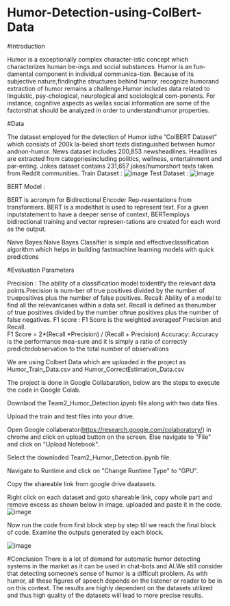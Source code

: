 # Humor-Detection-using-ColBert-Data
#Introduction

Humor is a exceptionally complex character-istic concept which characterizes human be-ings and social substances.  Humor is an fun-damental component in individual communica-tion.  Because of its subjective nature,findingthe structures behind humor, recognize humorand extraction of humor remains a challenge.Humor includes data related to linguistic, psy-chological, neurological and sociological com-ponents. For instance, cognitive aspects as wellas social information are some of the factorsthat should be analyzed in order to understandhumor properties.

#Data

The dataset employed for the detection of Humor isthe ”ColBERT Dataset” which consists of 200k la-beled short texts distinguished between humor andnon-humor. News dataset includes 200,853 newsheadlines. Headlines are extracted from categoriesincluding politics, wellness, entertainment and par-enting. Jokes dataset contains 231,657 jokes/humorshort texts taken from Reddit communities.
Train Dataset :
![image](https://user-images.githubusercontent.com/95667642/144960423-9d9ff877-fab9-4fd6-85eb-f2ce18ca8b3c.png)
Test Dataset :
![image](https://user-images.githubusercontent.com/95667642/144960440-cd07ccd9-4ac7-41a9-887a-7d6ecc90e1f1.png)

BERT Model :

BERT is acronym for Bidirectional Encoder Rep-resentations from transformers. BERT is a modelthat is used to represent text.  For a given inputstatement to have a deeper sense of context, BERTemploys bidirectional training and vector represen-tations are created for each word as the output.

Naive Bayes:Naive Bayes Classifier is simple and effectiveclassification algorithm which helps in building fastmachine learning models with quick predictions

#Evaluation Parameters

Precision : The ability of a classification model toidentify the relevant data points.Precision is num-ber of true positives divided by the number of truepositives plus the number of false positives.
Recall: Ability of a model to find all the relevantcases within a data set.  Recall is defined as thenumber of true positives divided by the number oftrue positives plus the number of false negatives.
F1  score  :  F1  Score  is  the  weighted  averageof Precision and Recall.  
F1 Score = 2*(Recall *Precision) / (Recall + Precision)
Accuracy:  Accuracy is the performance mea-sure and it is simply a ratio of correctly predictedobservation to the total number of observations



We are using Colbert Data which are uploaded in the project as Humor_Train_Data.csv and Humor_CorrectEstimation_Data.csv


The project is done in Google Collabaration, below are the steps to execute the code in Google Colab.


Downlaod the Team2_Humor_Detection.ipynb file along with two data files.


Upload the train and test files into your drive.


Open Google collaberator(https://research.google.com/colaboratory/) in chrome and click on upload button on the screen. Else navigate to "File" and click on "Upload Notebook".


Select the downloded Team2_Humor_Detection.ipynb file.


Navigate to Runtime and click on "Change Runtime Type" to "GPU".

Copy the shareable link from google drive daatasets.

Right click on each dataset and goto shareable link, copy whole part and remove excess as shown below in image.
uploaded and paste it in the code.
![image](https://user-images.githubusercontent.com/92995757/144969262-05cc170a-3431-4387-ab7b-7cba56285593.png)


Now run the code from first block step by step till we reach the final block of code. Examine the outputs generated by each block.

![image](https://user-images.githubusercontent.com/92995757/144969474-06504ee1-05e6-436a-8016-b17a58629af2.PNG)


#Conclusion
There is a lot of demand for automatic humor detecting systems in the market as it can be used in chat-bots and AI.We still consider that detecting someone’s sense of humor is a difficult problem. As with humor, all these figures of speech depends on the listener or reader to be in on this context.  The results are highly dependent on the datasets utilized and thus high quality of the datasets will lead to more precise results.
